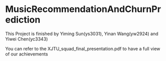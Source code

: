 # MusicRecommendationAndChurnPrediction
This Project is finished by Yiming Sun(ys3031), Yinan Wang(yw2924) and Yiwei Chen(yc3343)

You can refer to the XJTU_squad_final_presentation.pdf to have a full view of our achievements

